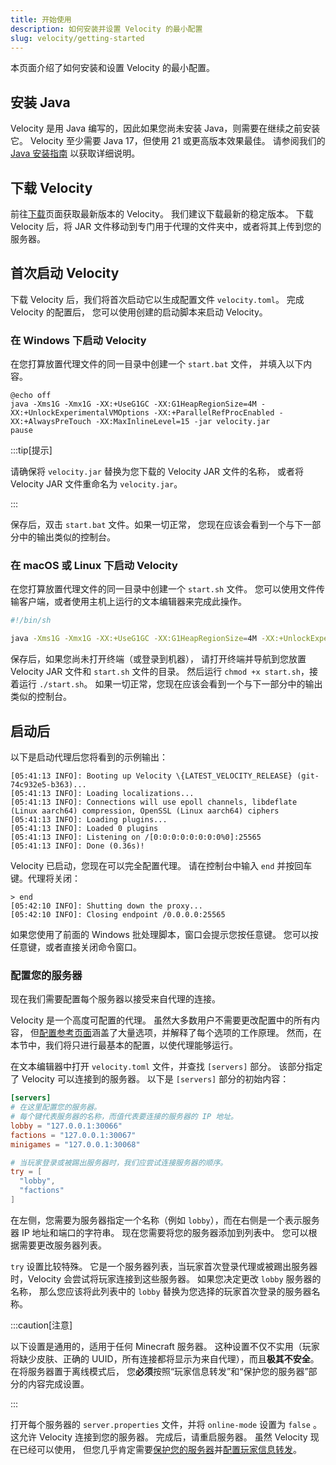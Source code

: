 ```yaml
---
title: 开始使用
description: 如何安装并设置 Velocity 的最小配置
slug: velocity/getting-started
---
```


本页面介绍了如何安装和设置 Velocity 的最小配置。

## 安装 Java

Velocity 是用 Java 编写的，因此如果您尚未安装 Java，则需要在继续之前安装它。
Velocity 至少需要 Java 17，但使用 21 或更高版本效果最佳。
请参阅我们的 [Java 安装指南](/misc/java-install) 以获取详细说明。

## 下载 Velocity

前往[下载](https://papermc.io/downloads/velocity)页面获取最新版本的 Velocity。
我们建议下载最新的稳定版本。
下载 Velocity 后，将 JAR 文件移动到专门用于代理的文件夹中，或者将其上传到您的服务器。

## 首次启动 Velocity

下载 Velocity 后，我们将首次启动它以生成配置文件 `velocity.toml`。
完成 Velocity 的配置后，
您可以使用创建的启动脚本来启动 Velocity。

### 在 Windows 下启动 Velocity

在您打算放置代理文件的同一目录中创建一个 `start.bat` 文件，
并填入以下内容。

```batch title="start.bat"
@echo off
java -Xms1G -Xmx1G -XX:+UseG1GC -XX:G1HeapRegionSize=4M -XX:+UnlockExperimentalVMOptions -XX:+ParallelRefProcEnabled -XX:+AlwaysPreTouch -XX:MaxInlineLevel=15 -jar velocity.jar
pause
```

:::tip[提示]

请确保将 `velocity.jar` 替换为您下载的 Velocity JAR 文件的名称，
或者将 Velocity JAR 文件重命名为 `velocity.jar`。

:::

保存后，双击 `start.bat` 文件。如果一切正常，
您现在应该会看到一个与下一部分中的输出类似的控制台。

### 在 macOS 或 Linux 下启动 Velocity

在您打算放置代理文件的同一目录中创建一个 `start.sh` 文件。
您可以使用文件传输客户端，或者使用主机上运行的文本编辑器来完成此操作。

```bash title="start.sh"
#!/bin/sh

java -Xms1G -Xmx1G -XX:+UseG1GC -XX:G1HeapRegionSize=4M -XX:+UnlockExperimentalVMOptions -XX:+ParallelRefProcEnabled -XX:+AlwaysPreTouch -XX:MaxInlineLevel=15 -jar velocity*.jar
```

保存后，如果您尚未打开终端（或登录到机器），
请打开终端并导航到您放置 Velocity JAR 文件和 `start.sh` 文件的目录。
然后运行 `chmod +x start.sh`，接着运行 `./start.sh`。
如果一切正常，您现在应该会看到一个与下一部分中的输出类似的控制台。

## 启动后

以下是启动代理后您将看到的示例输出：

```log replace
[05:41:13 INFO]: Booting up Velocity \{LATEST_VELOCITY_RELEASE} (git-74c932e5-b363)...
[05:41:13 INFO]: Loading localizations...
[05:41:13 INFO]: Connections will use epoll channels, libdeflate (Linux aarch64) compression, OpenSSL (Linux aarch64) ciphers
[05:41:13 INFO]: Loading plugins...
[05:41:13 INFO]: Loaded 0 plugins
[05:41:13 INFO]: Listening on /[0:0:0:0:0:0:0:0%0]:25565
[05:41:13 INFO]: Done (0.36s)!
```

Velocity 已启动，您现在可以完全配置代理。
请在控制台中输入 `end` 并按回车键。代理将关闭：

```log
> end
[05:42:10 INFO]: Shutting down the proxy...
[05:42:10 INFO]: Closing endpoint /0.0.0.0:25565
```

如果您使用了前面的 Windows 批处理脚本，窗口会提示您按任意键。
您可以按任意键，或者直接关闭命令窗口。

### 配置您的服务器

现在我们需要配置每个服务器以接受来自代理的连接。

Velocity 是一个高度可配置的代理。
虽然大多数用户不需要更改配置中的所有内容，
但[配置参考页面](/velocity/configuration)涵盖了大量选项，并解释了每个选项的工作原理。
然而，在本节中，我们将只进行最基本的配置，以使代理能够运行。

在文本编辑器中打开 `velocity.toml` 文件，并查找 `[servers]` 部分。
该部分指定了 Velocity 可以连接到的服务器。
以下是 `[servers]` 部分的初始内容：

```toml title="velocity.toml"
[servers]
# 在这里配置您的服务器。
# 每个键代表服务器的名称，而值代表要连接的服务器的 IP 地址。
lobby = "127.0.0.1:30066"
factions = "127.0.0.1:30067"
minigames = "127.0.0.1:30068"

# 当玩家登录或被踢出服务器时，我们应尝试连接服务器的顺序。
try = [
  "lobby",
  "factions"
]
```

在左侧，您需要为服务器指定一个名称（例如 `lobby`），而在右侧是一个表示服务器 IP 地址和端口的字符串。
现在您需要将您的服务器添加到列表中。
您可以根据需要更改服务器列表。

`try` 设置比较特殊。
它是一个服务器列表，当玩家首次登录代理或被踢出服务器时，Velocity 会尝试将玩家连接到这些服务器。
如果您决定更改 `lobby` 服务器的名称，
那么您应该将此列表中的 `lobby` 替换为您选择的玩家首次登录的服务器名称。

:::caution[注意]

以下设置是通用的，适用于任何 Minecraft 服务器。
这种设置不仅不实用（玩家将缺少皮肤、正确的 UUID，所有连接都将显示为来自代理），而且**极其不安全**。
在将服务器置于离线模式后，
您**必须**按照“玩家信息转发”和“保护您的服务器”部分的内容完成设置。

:::

打开每个服务器的 `server.properties` 文件，并将 `online-mode` 设置为 `false`
。这允许 Velocity 连接到您的服务器。
完成后，请重启服务器。
虽然 Velocity 现在已经可以使用，
但您几乎肯定需要[保护您的服务器](/velocity/security)并[配置玩家信息转发](/velocity/player-information-forwarding)。
